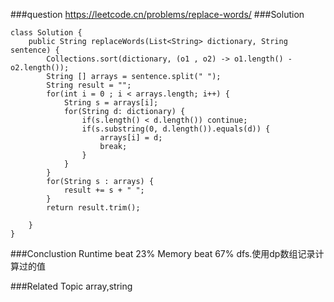 ###question
https://leetcode.cn/problems/replace-words/
###Solution
```
class Solution {
    public String replaceWords(List<String> dictionary, String sentence) {
        Collections.sort(dictionary, (o1 , o2) -> o1.length() - o2.length());
        String [] arrays = sentence.split(" ");
        String result = "";
        for(int i = 0 ; i < arrays.length; i++) {
            String s = arrays[i];
            for(String d: dictionary) {
                if(s.length() < d.length()) continue;
                if(s.substring(0, d.length()).equals(d)) {
                    arrays[i] = d;
                    break;
                }
            }
        }
        for(String s : arrays) {
            result += s + " ";
        }
        return result.trim();

    }
}
```

###Conclustion
Runtime beat 23%
Memory beat 67%
dfs.使用dp数组记录计算过的值

###Related Topic
array,string